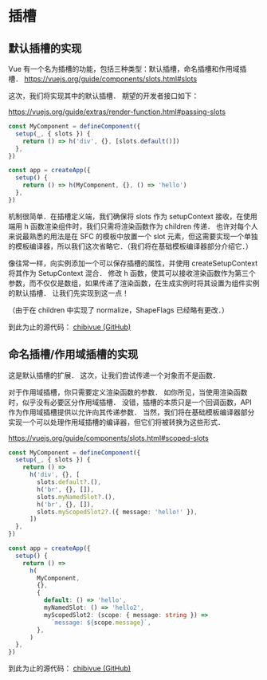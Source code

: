 # 插槽

## 默认插槽的实现

Vue 有一个名为插槽的功能，包括三种类型：默认插槽，命名插槽和作用域插槽．
https://vuejs.org/guide/components/slots.html#slots

这次，我们将实现其中的默认插槽．
期望的开发者接口如下：

https://vuejs.org/guide/extras/render-function.html#passing-slots

```ts
const MyComponent = defineComponent({
  setup(_, { slots }) {
    return () => h('div', {}, [slots.default()])
  },
})

const app = createApp({
  setup() {
    return () => h(MyComponent, {}, () => 'hello')
  },
})
```

机制很简单．在插槽定义端，我们确保将 slots 作为 setupContext 接收，在使用端用 h 函数渲染组件时，我们只需将渲染函数作为 children 传递．
也许对每个人来说最熟悉的用法是在 SFC 的模板中放置一个 slot 元素，但这需要实现一个单独的模板编译器，所以我们这次省略它．（我们将在基础模板编译器部分介绍它．）

像往常一样，向实例添加一个可以保存插槽的属性，并使用 createSetupContext 将其作为 SetupContext 混合．
修改 h 函数，使其可以接收渲染函数作为第三个参数，而不仅仅是数组，如果传递了渲染函数，在生成实例时将其设置为组件实例的默认插槽．
让我们先实现到这一点！

（由于在 children 中实现了 normalize，ShapeFlags 已经略有更改．）

到此为止的源代码：
[chibivue (GitHub)](https://github.com/chibivue-land/chibivue/tree/main/book/impls/40_basic_component_system/050_component_slot)

## 命名插槽/作用域插槽的实现

这是默认插槽的扩展．
这次，让我们尝试传递一个对象而不是函数．

对于作用域插槽，你只需要定义渲染函数的参数．
如你所见，当使用渲染函数时，似乎没有必要区分作用域插槽．
没错，插槽的本质只是一个回调函数，API 作为作用域插槽提供以允许向其传递参数．
当然，我们将在基础模板编译器部分实现一个可以处理作用域插槽的编译器，但它们将被转换为这些形式．

https://vuejs.org/guide/components/slots.html#scoped-slots

```ts
const MyComponent = defineComponent({
  setup(_, { slots }) {
    return () =>
      h('div', {}, [
        slots.default?.(),
        h('br', {}, []),
        slots.myNamedSlot?.(),
        h('br', {}, []),
        slots.myScopedSlot2?.({ message: 'hello!' }),
      ])
  },
})

const app = createApp({
  setup() {
    return () =>
      h(
        MyComponent,
        {},
        {
          default: () => 'hello',
          myNamedSlot: () => 'hello2',
          myScopedSlot2: (scope: { message: string }) =>
            `message: ${scope.message}`,
        },
      )
  },
})
```

到此为止的源代码：
[chibivue (GitHub)](https://github.com/chibivue-land/chibivue/tree/main/book/impls/40_basic_component_system/060_slot_extend)
